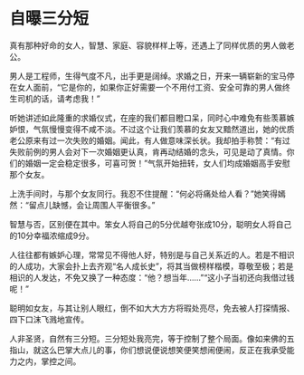 # 自曝三分短

真有那种好命的女人，智慧、家庭、容貌样样上等，还遇上了同样优质的男人做老公。 

男人是工程师，生得气度不凡，出手更是阔绰。求婚之日，开来一辆崭新的宝马停在女人面前，“它是你的，如果你正好需要一个不用付工资、安全可靠的男人做终生司机的话，请考虑我！” 

听她讲述如此隆重的求婚仪式，在座的我们都目瞪口呆，同时心中难免有些羡慕嫉妒恨，气氛慢慢变得不咸不淡。不过这个让我们羡慕的女友又黯然道出，她的优质老公原来有过一次失败的婚姻。闻此，有人做意味深长状。我却拍手称赞：“有过失败前例的男人会对下一次婚姻更认真，肯再动结婚的念头，可见是动了真情。你们的婚姻一定会稳定很多，可喜可贺！”气氛开始扭转，女人们均成婚姻高手安慰那个女友。 

上洗手间时，与那个女友同行。我忍不住提醒：“何必将痛处给人看？”她笑得嫣然：“留点儿缺憾，会让周围人平衡很多。” 

智慧与否，区别便在其中。笨女人将自己的5分优越夸张成10分，聪明女人将自己的10分幸福浓缩成9分。 

人往往都有嫉妒心理，常常见不得他人好，特别是与自己关系近的人。若是不相识的人成功，大家会扑上去齐观“名人成长史”，将其当做榜样楷模，尊敬至极；若是相识的人发达，不免又换了一种态度：“他？想当年……”“这小子当初还向我借过钱呢！” 

聪明如女友，与其让别人眼红，倒不如大大方方将瑕处亮尽，免去被人打探情报、四下口沫飞溅地宣传。 

人非圣贤，自然有三分短。三分短处我亮完，等于控制了整个局面。像如来佛的五指山，就这么巴掌大点儿的事，你们想说便说想笑便笑想闹便闹，反正在我承受能力之内，掌控之间。